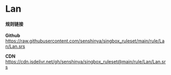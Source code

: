# Lan

#### 规则链接

**Github**
https://raw.githubusercontent.com/senshinya/singbox_ruleset/main/rule/Lan/Lan.srs

**CDN**
https://cdn.jsdelivr.net/gh/senshinya/singbox_ruleset@main/rule/Lan/Lan.srs